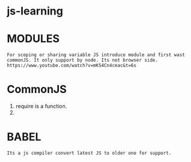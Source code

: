 # js-learning

# MODULES
    For scoping or sharing variable JS introduce module and first wast commonJS. It only support by node. Its not browser side.
    https://www.youtube.com/watch?v=mK54Cn4ceac&t=6s



# CommonJS
  1. require is a function.
  2. 


# BABEL
    Its a js compiler convert latest JS to older one for support.

